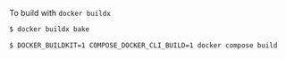 To build with `docker buildx`

```sh
$ docker buildx bake
```

```sh
$ DOCKER_BUILDKIT=1 COMPOSE_DOCKER_CLI_BUILD=1 docker compose build
```
